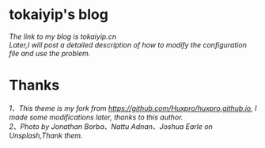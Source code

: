 # tokaiyip's blog

*The link to my blog is tokaiyip.cn*  
*Later,I will post a detailed description of how to modify the configuration file and use the problem.*  

# Thanks

*1、This theme is my fork from https://github.com/Huxpro/huxpro.github.io, I made some modifications later, thanks to this author.*  
*2、Photo by Jonathan Borba、Nattu Adnan、Joshua Earle on Unsplash,Thank them.*
